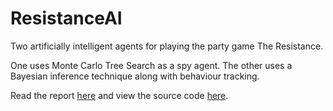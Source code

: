 # ResistanceAI

Two artificially intelligent agents for playing the party game The Resistance.

One uses Monte Carlo Tree Search as a spy agent. The other uses a Bayesian inference technique along with behaviour tracking.

Read the report [here](Report.pdf) and view the source code [here](src/main/java/).
